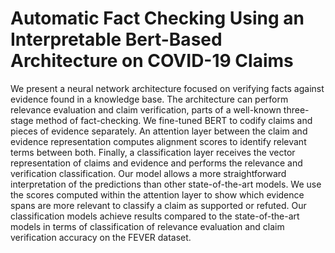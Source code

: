 # Automatic Fact Checking Using an Interpretable Bert-Based Architecture on COVID-19 Claims

We present a neural network architecture focused on verifying facts against evidence found in a knowledge base. The architecture can perform relevance evaluation and claim verification, parts of a well-known three-stage method of fact-checking. We fine-tuned BERT to codify claims and pieces of evidence separately. An attention layer between the claim and evidence representation computes alignment scores to identify relevant terms between both. Finally, a classification layer receives the vector representation of claims and evidence and performs the relevance and verification classification. Our model allows a more straightforward interpretation of the predictions than other state-of-the-art models. We use the scores computed within the attention layer to show which evidence spans are more relevant to classify a claim as supported or refuted. Our classification models achieve results compared to the state-of-the-art models in terms of classification of relevance evaluation and claim verification accuracy on the FEVER dataset.
